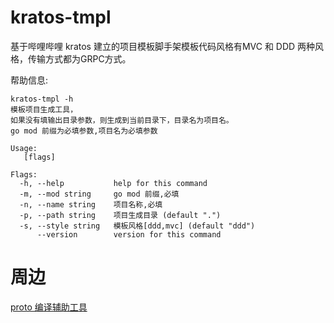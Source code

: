 # kratos-tmpl
基于哔哩哔哩 kratos 建立的项目模板脚手架模板代码风格有MVC 和 DDD 两种风格，传输方式都为GRPC方式。

帮助信息: 
```shell script
kratos-tmpl -h
模板项目生成工具，
如果没有填输出目录参数，则生成到当前目录下，目录名为项目名。
go mod 前缀为必填参数,项目名为必填参数

Usage:
   [flags]

Flags:
  -h, --help           help for this command
  -m, --mod string     go mod 前缀,必填
  -n, --name string    项目名称,必填
  -p, --path string    项目生成目录 (default ".")
  -s, --style string   模板风格[ddd,mvc] (default "ddd")
      --version        version for this command

```

# 周边
[proto 编译辅助工具](https://github.com/mfslog/prototool])
